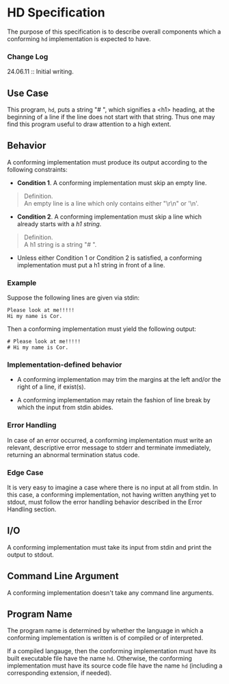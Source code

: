 # HD Specification

The purpose of this specification is to describe overall components which a conforming `hd` implementation is expected to have.

### Change Log
24.06.11 :: Initial writing.

## Use Case

This program, `hd`, puts a string "# ", which signifies a \<h1\> heading, at the beginning of a line if the line does not start with that string. Thus one may find this program useful to draw attention to a high extent.

## Behavior

A conforming implementation must produce its output according to the following constraints:

- **Condition 1**. A conforming implementation must skip an empty line.

> Definition.  
> An empty line is a line which only contains either "\r\n" or '\n'.

- **Condition 2**. A conforming implementation must skip a line which already starts with a *h1 string*.

> Definition.  
> A h1 string is a string "# ".

- Unless either Condition 1 or Condition 2 is satisfied, a conforming implementation must put a h1 string in front of a line.

### Example

Suppose the following lines are given via stdin:

```
Please look at me!!!!!
Hi my name is Cor.
```

Then a conforming implementation must yield the following output:

```
# Please look at me!!!!!
# Hi my name is Cor.
```

### Implementation-defined behavior

- A conforming implementation may trim the margins at the left and/or the right of a line, if exist(s).

- A conforming implementation may retain the fashion of line break by which the input from stdin abides.

### Error Handling

In case of an error occurred, a conforming implementation must write an relevant, descriptive error message to stderr and terminate immediately, returning an abnormal termination status code.

### Edge Case

It is very easy to imagine a case where there is no input at all from stdin. In this case, a conforming implementation, not having written anything yet to stdout, must follow the error handling behavior described in the Error Handling section.

## I/O

A conforming implementation must take its input from stdin and print the output to stdout.

## Command Line Argument

A conforming implementation doesn't take any command line arguments.

## Program Name

The program name is determined by whether the language in which a conforming implementation is written is of compiled or of interpreted.

If a compiled langauge, then the conforming implementation must have its built executable file have the name `hd`. Otherwise, the conforming implementation must have its source code file have the name `hd` (including a corresponding extension, if needed).